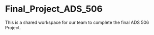 # Final_Project_ADS_506
This is a shared workspace for our team to complete the final ADS 506 Project.
